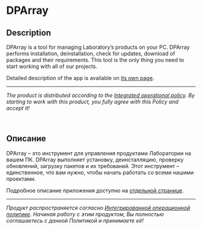 # DPArray

## Description

DPArray is a tool for managing Laboratory’s products on your PC. DPArray performs installation, deinstallation,
check for updates, download of packages and their requirements. This tool is the only thing you need to start
working with all of our projects.

Detailed description of the app is available on [its own page](https://adslbarxatov.github.io/DPArray).

---

*The product is distributed according to the [Integrated operational policy](https://adslbarxatov.github.io/IOP).
By starting to work with this product, you fully agree with this Policy and accept it!*

&nbsp;



## Описание

DPArray – это инструмент для управления продуктами Лаборатории на вашем ПК. DPArray выполняет установку,
деинсталляцию, проверку обновлений, загрузку пакетов и их требований. Этот инструмент – единственное,
что вам нужно, чтобы начать работать со всеми нашими проектами.

Подробное описание приложения доступно на [отдельной странице](https://adslbarxatov.github.io/DPArray/ru).

---

*Продукт распространяется согласно [Интегрированной операционной политике](https://adslbarxatov.github.io/IOP/ru).
Начиная работу с этим продуктом, Вы полностью соглашаетесь с данной Политикой и принимаете её!*
